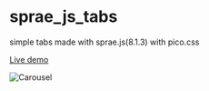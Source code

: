 # sprae_js_tabs
simple tabs made with sprae.js(8.1.3) with pico.css

<a href="https://rwdevelopment.github.io/sprae_js_tabs" target="_blank">Live demo</a>

![Carousel](tabs.webp)
